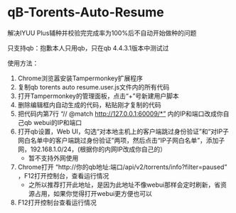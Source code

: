 # qB-Torents-Auto-Resume

解决IYUU Plus辅种并校验完完成率为100%后不自动开始做种的问题

只支持qb：抱歉本人只用qb，只在qb 4.4.3.1版本中测试过

使用方法：
1. Chrome浏览嚣安装Tampermonkey扩展程序
2. 复制qb torents auto resume.user.js文件内的所有代码
3. 打开Tampermonkey的管理面板，点击“+”号新建用户脚本
4. 删除编辑框内自动生成的代码，粘贴刚才复制的代码
5. 把代码内第7行 “// @match        http://127.0.0.1:60009/*” 内的IP和端口改成你自己qb webui的IP和端口
6. 打开qb设置，Web UI，勾选“对本地主机上的客户端跳过身份验证”和“对IP子网白名单中的客户端跳过身份验证”两项，然后点击“IP子网白名单”，添加子网，192.168.1.0/24，(根据你的内网IP改成你自己的）
   - 暂不支持外网使用
7. Chrome打开 “http://你的qb地址:端口/api/v2/torrents/info?filter=paused” ，F12打开控制台，查看运行情况
   - 之所以推荐打开此地址，是因为此地址不像webui那样会定时刷新，省资源占用，如果你觉得打开webui更方便也可以
8. F12打开控制台查看运行情况
